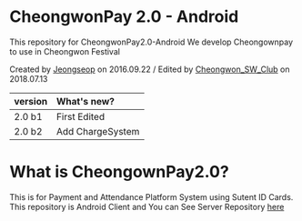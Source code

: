 # CheongwonPay 2.0 - Android 
This repository for CheongwonPay2.0-Android
We develop Cheongownpay to use in Cheongwon Festival

Created by [Jeongseop](https://github.com/ParkJeongseop) on 2016.09.22 / Edited by [Cheongwon_SW_Club](https://github.com/Cheongwon-SW-Club) on 2018.07.13


| version | What's new? |
| :------------ | :------------ |
| 2.0 b1| First Edited |
| 2.0 b2| Add ChargeSystem |

# What is CheongownPay2.0?

This is for Payment and Attendance Platform System using Sutent ID Cards. 
This repository is Android Client and You can See Server Repository [here](https://github.com/Cheongwon-SW-Club)